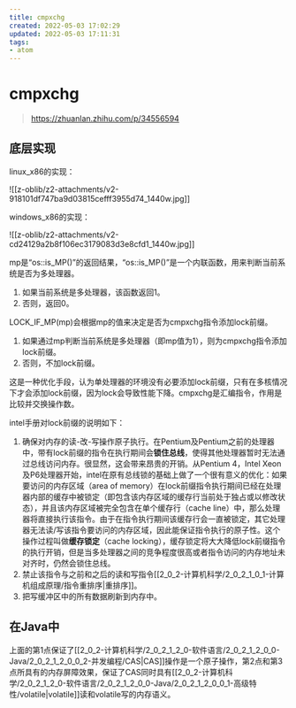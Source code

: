 ```yaml
---
title: cmpxchg
created: 2022-05-03 17:02:29
updated: 2022-05-03 17:11:31
tags: 
- atom
---
```

# cmpxchg

>https://zhuanlan.zhihu.com/p/34556594

## 底层实现

linux_x86的实现：

![[z-oblib/z2-attachments/v2-918101df747ba9d03815cefff3955d74_1440w.jpg]]

windows_x86的实现：

![[z-oblib/z2-attachments/v2-cd24129a2b8f106ec3179083d3e8cfd1_1440w.jpg]]

mp是“os::is_MP()”的返回结果，“os::is_MP()”是一个内联函数，用来判断当前系统是否为多处理器。

1.  如果当前系统是多处理器，该函数返回1。
2.  否则，返回0。

LOCK_IF_MP(mp)会根据mp的值来决定是否为cmpxchg指令添加lock前缀。

1.  如果通过mp判断当前系统是多处理器（即mp值为1），则为cmpxchg指令添加lock前缀。
2.  否则，不加lock前缀。

这是一种优化手段，认为单处理器的环境没有必要添加lock前缀，只有在多核情况下才会添加lock前缀，因为lock会导致性能下降。cmpxchg是汇编指令，作用是比较并交换操作数。

  

intel手册对lock前缀的说明如下：

1.  确保对内存的读-改-写操作原子执行。在Pentium及Pentium之前的处理器中，带有lock前缀的指令在执行期间会**锁住总线**，使得其他处理器暂时无法通过总线访问内存。很显然，这会带来昂贵的开销。从Pentium 4，Intel Xeon及P6处理器开始，intel在原有总线锁的基础上做了一个很有意义的优化：如果要访问的内存区域（area of memory）在lock前缀指令执行期间已经在处理器内部的缓存中被锁定（即包含该内存区域的缓存行当前处于独占或以修改状态），并且该内存区域被完全包含在单个缓存行（cache line）中，那么处理器将直接执行该指令。由于在指令执行期间该缓存行会一直被锁定，其它处理器无法读/写该指令要访问的内存区域，因此能保证指令执行的原子性。这个操作过程叫做**缓存锁定**（cache locking），缓存锁定将大大降低lock前缀指令的执行开销，但是当多处理器之间的竞争程度很高或者指令访问的内存地址未对齐时，仍然会锁住总线。
2.  禁止该指令与之前和之后的读和写指令[[2_0_2-计算机科学/2_0_2_1_0_1-计算机组成原理/指令重排序|重排序]]。
3.  把写缓冲区中的所有数据刷新到内存中。

## 在Java中

上面的第1点保证了[[2_0_2-计算机科学/2_0_2_1_2_0-软件语言/2_0_2_1_2_0_0-Java/2_0_2_1_2_0_0_2-并发编程/CAS|CAS]]操作是一个原子操作，第2点和第3点所具有的内存屏障效果，保证了CAS同时具有[[2_0_2-计算机科学/2_0_2_1_2_0-软件语言/2_0_2_1_2_0_0-Java/2_0_2_1_2_0_0_1-高级特性/volatile|volatile]]读和volatile写的内存语义。